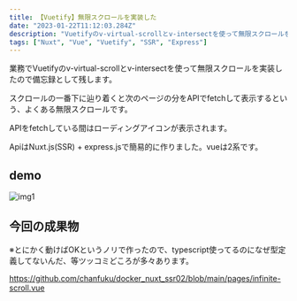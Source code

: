 ```yaml
---
title: 【Vuetify】無限スクロールを実装した
date: "2023-01-22T11:12:03.284Z"
description: "Vuetifyのv-virtual-scrollとv-intersectを使って無限スクロールを実装しました"
tags: ["Nuxt", "Vue", "Vuetify", "SSR", "Express"]
---
```


業務でVuetifyのv-virtual-scrollとv-intersectを使って無限スクロールを実装したので備忘録として残します。

スクロールの一番下に辿り着くと次のページの分をAPIでfetchして表示するという、よくある無限スクロールです。

APIをfetchしている間はローディングアイコンが表示されます。

ApiはNuxt.js(SSR) + express.jsで簡易的に作りました。vueは2系です。

## demo
![img1](./img1.gif)

## 今回の成果物
※とにかく動けばOKというノリで作ったので、typescript使ってるのになぜ型定義してないんだ、等ツッコミどころが多々あります。

<a href="https://github.com/chanfuku/docker_nuxt_ssr02/blob/main/pages/infinite-scroll.vue" target="_blank">
https://github.com/chanfuku/docker_nuxt_ssr02/blob/main/pages/infinite-scroll.vue
</a>
